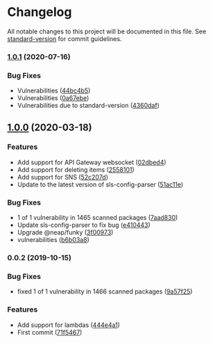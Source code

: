 # Changelog

All notable changes to this project will be documented in this file. See [standard-version](https://github.com/conventional-changelog/standard-version) for commit guidelines.

### [1.0.1](https://github.com/nicolasdao/template-aws-repos/compare/v1.0.0...v1.0.1) (2020-07-16)


### Bug Fixes

* Vulnerabilities ([44bc4b5](https://github.com/nicolasdao/template-aws-repos/commit/44bc4b59e954c57b2f80ad6b9be8b3ee4dadaea2))
* Vulnerabilities ([0a67ebe](https://github.com/nicolasdao/template-aws-repos/commit/0a67ebe8b3971274c751671848a40562e5e3eb3e))
* Vulnerabilities due to standard-version ([4360daf](https://github.com/nicolasdao/template-aws-repos/commit/4360daf39b6e9ab12cc2ab5eaa3c2d8a8e54e840))

## [1.0.0](https://github.com/nicolasdao/template-aws-repos/compare/v0.0.2...v1.0.0) (2020-03-18)


### Features

* Add support for API Gateway websocket ([02dbed4](https://github.com/nicolasdao/template-aws-repos/commit/02dbed4f972b1171af9fd6060aed10822422b3d9))
* Add support for deleting items ([2558101](https://github.com/nicolasdao/template-aws-repos/commit/255810122562b50c57a72467b53975d7e3373b56))
* Add support for SNS ([52c207d](https://github.com/nicolasdao/template-aws-repos/commit/52c207d847f3f58164df0738d22156c0abefd00c))
* Update to the latest version of sls-config-parser ([51ac11e](https://github.com/nicolasdao/template-aws-repos/commit/51ac11e572305faab3c9c00ccda34ee16c1e2a35))


### Bug Fixes

* 1 of 1 vulnerability in 1465 scanned packages ([7aad830](https://github.com/nicolasdao/template-aws-repos/commit/7aad830b01a0de4b24f313f9c6b493e80c8c3095))
* Update sls-config-parser to fix bug ([e410443](https://github.com/nicolasdao/template-aws-repos/commit/e410443532dd54908bfe7029f1cc258aa7247351))
* Upgrade @neap/funky ([3f00973](https://github.com/nicolasdao/template-aws-repos/commit/3f009733d934d0288a9b56d9fabb8e1c98a58745))
* vulnerabilities ([b6b03a8](https://github.com/nicolasdao/template-aws-repos/commit/b6b03a86ec0c318461d31f14839abc81cfe62e79))

### 0.0.2 (2019-10-15)


### Bug Fixes

* fixed 1 of 1 vulnerability in 1466 scanned packages ([9a57f25](https://github.com/nicolasdao/template-aws-repos/commit/9a57f25))


### Features

* Add support for lambdas ([444e4a1](https://github.com/nicolasdao/template-aws-repos/commit/444e4a1))
* First commit ([71f5467](https://github.com/nicolasdao/template-aws-repos/commit/71f5467))

